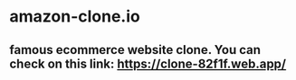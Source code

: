 # amazon-clone.io

## famous ecommerce website clone. You can check on this link: https://clone-82f1f.web.app/
